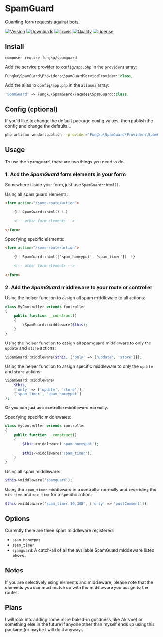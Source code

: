 # SpamGuard

Guarding form requests against bots.

[![Version](https://img.shields.io/packagist/v/fungku/spamguard.svg?style=flat-square)](https://packagist.org/packages/fungku/spamguard)
[![Downloads](https://img.shields.io/packagist/dt/fungku/spamguard.svg?style=flat-square)](https://packagist.org/packages/fungku/spamguard)
[![Travis](https://img.shields.io/travis/fungku/laravel-spamguard.svg?style=flat-square)](https://travis-ci.org/fungku/laravel-spamguard)
[![Quality](https://img.shields.io/scrutinizer/g/fungku/laravel-spamguard.svg?style=flat-square)](https://packagist.org/packages/fungku/spamguard)
[![License](https://img.shields.io/packagist/l/fungku/spamguard.svg?style=flat-square)](https://packagist.org/packages/fungku/spamguard)

## Install

```bash
composer require fungku/spamguard
```

Add the service provider to `config/app.php` in the `providers` array:

```php
Fungku\SpamGuard\Providers\SpamGuardServiceProvider::class,
```

Add the alias to `config/app.php` in the `aliases` array:

```php
'SpamGuard' => Fungku\SpamGuard\Facades\SpamGuard::class,
```

## Config (optional)

If you'd like to change the default package config values, then publish the config and change the defaults...

```bash
php artisan vendor:publish --provider="Fungku\SpamGuard\Providers\SpamGuardConfigServiceProvider" --tag="config"
```

## Usage

To use the spamguard, there are two things you need to do.

### 1. Add the *SpamGuard* form elements in your form

Somewhere inside your form, just use `SpamGuard::html()`.

Using all spam guard elements:

```html
<form action="/some-route/action">

    {!! SpamGuard::html() !!}
    
    <!-- other form elements -->
    
</form>
```

Specifying specific elements:

```html
<form action="/some-route/action">

    {!! SpamGuard::html(['spam_honeypot', 'spam_timer']) !!}
    
    <!-- other form elements -->
    
</form>
```

### 2. Add the *SpamGuard* middleware to your route or controller

Using the helper function to assign all spam middleware to all actions:

```php
class MyController extends Controller
{
    public function __construct()
    {
        \SpamGuard::middleware($this);
    }
}
```

Using the helper function to assign all spamguard middleware to only the `update` and `store` actions:

```php
\SpamGuard::middleware($this, ['only' => ['update', 'store']]);
```

Using the helper function to assign specific middleware to only the `update` and `store` actions:

```php
\SpamGuard::middleware(
    $this,
    ['only' => ['update', 'store']],
    ['spam_timer', 'spam_honeypot']
);
```

Or you can just use controller middleware normally.

Specifying specific middlewares:

```php
class MyController extends Controller
{
    public function __construct()
    {
        $this->middleware('spam_honeypot');
        
        $this->middleware('spam_timer');
    }
}
```

Using all spam middleware:

```php
$this->middleware('spamguard');
```

Using the `spam_timer` middleware in a controller normally and overriding the `min_time` and `max_time` for a specific action:

```php
$this->middleware('spam_timer:10,300', ['only' => 'postComment']);
```

## Options

Currently there are three spam middleware registered:
 
- `spam_honeypot` 
- `spam_timer`
- `spamguard`: A catch-all of all the available SpamGuard middleware listed above.

## Notes

If you are selectively using elements and middleware, please note that the elements you use must match up with the
middleware you assign to the routes.

## Plans

I will look into adding some more baked-in goodness, like Akismet or something else in the future if anyone other than
myself ends up using this package (or maybe I will do it anyway).
